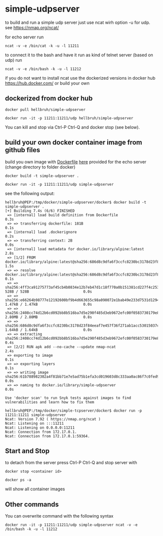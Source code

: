 # simple-udpserver

to build and run a simple udp server just use ncat wirh option -u for udp. see https://nmap.org/ncat/

for echo server run

	ncat -v -e /bin/cat -k -u -l 11211

to connect it to the bash and have it run as kind of telnet server (based on udp) run

	ncat -v -e /bin/bash -k -u -l 11212

if you do not want to install ncat use the dockerized versions in docker hub https://hub.docker.com/ or build your own

## dockerized from docker hub ##

	docker pull hellbruh/simple-udpserver
	
	docker run -it -p 11211:11211/udp hellbruh/simple-udpserver

You can kill and stop via Ctrl-P Ctrl-Q and docker stop (see below).

## build your own docker container image from github files ##

build you own image with [Dockerfile](./docker/Dockerfile) [here](./docker) provided for the echo server (change directory to folder docker)

	docker build -t simple-udpserver .
	
	docker run -it -p 11211:11211/udp simple-udpserver

see the following output:

	hellbruh@PEP:/tmp/docker/simple-udpserver/docker$ docker build -t simple-udpserver .
	[+] Building 7.4s (6/6) FINISHED
	 => [internal] load build definition from Dockerfile                                                               0.3s
	 => => transferring dockerfile: 181B                                                                               0.1s
	 => [internal] load .dockerignore                                                                                  0.2s
	 => => transferring context: 2B                                                                                    0.0s
	 => [internal] load metadata for docker.io/library/alpine:latest                                                   2.8s
	 => [1/2] FROM docker.io/library/alpine:latest@sha256:686d8c9dfa6f3ccfc8230bc3178d23f84eeaf7e457f36f271ab1acc5301  1.5s
	 => => resolve docker.io/library/alpine:latest@sha256:686d8c9dfa6f3ccfc8230bc3178d23f84eeaf7e457f36f271ab1acc5301  0.1s
	 => => sha256:4ff3ca91275773af45cb4b0834e12b7eb47d1c18f770a0b151381cd227f4c253 528B / 528B                         0.0s
	 => => sha256:e66264b98777e12192600bf9b4d663655c98a090072e1bab49e233d7531d1294 1.47kB / 1.47kB                     0.0s
	 => => sha256:2408cc74d12b6cd092bb8b516ba7d5e290f485d3eb9672efc00f0583730179e8 2.80MB / 2.80MB                     0.8s
	 => => sha256:686d8c9dfa6f3ccfc8230bc3178d23f84eeaf7e457f36f271ab1acc53015037c 1.64kB / 1.64kB                     0.0s
	 => => extracting sha256:2408cc74d12b6cd092bb8b516ba7d5e290f485d3eb9672efc00f0583730179e8                          0.4s
	 => [2/2] RUN apk add --no-cache --update nmap-ncat                                                                2.4s
	 => exporting to image                                                                                             0.1s
	 => => exporting layers                                                                                            0.1s
	 => => writing image sha256:61b788982302a4f81bb71e7e5ad75b1efa3cd019603d8c333aa0ac86f7c0fed9                       0.0s
	 => => naming to docker.io/library/simple-udpserver                                                                0.0s

	Use 'docker scan' to run Snyk tests against images to find vulnerabilities and learn how to fix them
	
	hellbruh@PEP:/tmp/docker/simple-tcpserver/docker$ docker run -p 11211:11211 simple-udpserver
	Ncat: Version 7.92 ( https://nmap.org/ncat )
	Ncat: Listening on :::11211
	Ncat: Listening on 0.0.0.0:11211
	Ncat: Connection from 172.17.0.1.
	Ncat: Connection from 172.17.0.1:59364.

## Start and Stop ##

to detach from the server press Ctrl-P Ctrl-Q and stop server with 

	docker stop <container id>

	docker ps -a
	
will show all container images

## Other commands ##

You can overwrite command with the following syntax

	docker run -it -p 11211:11211/udp simple-udpserver ncat -v -e /bin/bash -k -u -l 11212
